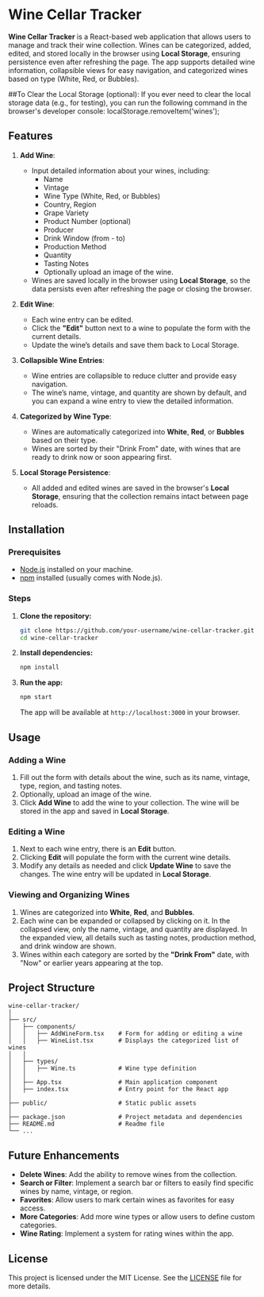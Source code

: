# Wine Cellar Tracker

**Wine Cellar Tracker** is a React-based web application that allows users to manage and track their wine collection. Wines can be categorized, added, edited, and stored locally in the browser using **Local Storage**, ensuring persistence even after refreshing the page. The app supports detailed wine information, collapsible views for easy navigation, and categorized wines based on type (White, Red, or Bubbles).

##To Clear the Local Storage (optional):
If you ever need to clear the local storage data (e.g., for testing), you can run the following command in the browser's developer console:
localStorage.removeItem('wines');

## Features

1. **Add Wine**:
   - Input detailed information about your wines, including:
     - Name
     - Vintage
     - Wine Type (White, Red, or Bubbles)
     - Country, Region
     - Grape Variety
     - Product Number (optional)
     - Producer
     - Drink Window (from - to)
     - Production Method
     - Quantity
     - Tasting Notes
     - Optionally upload an image of the wine.
   - Wines are saved locally in the browser using **Local Storage**, so the data persists even after refreshing the page or closing the browser.

2. **Edit Wine**:
   - Each wine entry can be edited.
   - Click the **"Edit"** button next to a wine to populate the form with the current details.
   - Update the wine’s details and save them back to Local Storage.

3. **Collapsible Wine Entries**:
   - Wine entries are collapsible to reduce clutter and provide easy navigation.
   - The wine’s name, vintage, and quantity are shown by default, and you can expand a wine entry to view the detailed information.

4. **Categorized by Wine Type**:
   - Wines are automatically categorized into **White**, **Red**, or **Bubbles** based on their type.
   - Wines are sorted by their "Drink From" date, with wines that are ready to drink now or soon appearing first.

5. **Local Storage Persistence**:
   - All added and edited wines are saved in the browser's **Local Storage**, ensuring that the collection remains intact between page reloads.

## Installation

### Prerequisites

- [Node.js](https://nodejs.org/) installed on your machine.
- [npm](https://www.npmjs.com/) installed (usually comes with Node.js).

### Steps

1. **Clone the repository:**

   ```bash
   git clone https://github.com/your-username/wine-cellar-tracker.git
   cd wine-cellar-tracker
   ```

2. **Install dependencies:**

   ```bash
   npm install
   ```

3. **Run the app:**

   ```bash
   npm start
   ```

   The app will be available at `http://localhost:3000` in your browser.

## Usage

### Adding a Wine

1. Fill out the form with details about the wine, such as its name, vintage, type, region, and tasting notes.
2. Optionally, upload an image of the wine.
3. Click **Add Wine** to add the wine to your collection. The wine will be stored in the app and saved in **Local Storage**.

### Editing a Wine

1. Next to each wine entry, there is an **Edit** button.
2. Clicking **Edit** will populate the form with the current wine details.
3. Modify any details as needed and click **Update Wine** to save the changes. The wine entry will be updated in **Local Storage**.

### Viewing and Organizing Wines

1. Wines are categorized into **White**, **Red**, and **Bubbles**.
2. Each wine can be expanded or collapsed by clicking on it. In the collapsed view, only the name, vintage, and quantity are displayed. In the expanded view, all details such as tasting notes, production method, and drink window are shown.
3. Wines within each category are sorted by the **"Drink From"** date, with "Now" or earlier years appearing at the top.

## Project Structure

```
wine-cellar-tracker/
│
├── src/
│   ├── components/
│   │   ├── AddWineForm.tsx    # Form for adding or editing a wine
│   │   ├── WineList.tsx       # Displays the categorized list of wines
│   │
│   ├── types/
│   │   ├── Wine.ts            # Wine type definition
│   │
│   ├── App.tsx                # Main application component
│   ├── index.tsx              # Entry point for the React app
│
├── public/                    # Static public assets
│
├── package.json               # Project metadata and dependencies
├── README.md                  # Readme file
└── ...
```

## Future Enhancements

- **Delete Wines**: Add the ability to remove wines from the collection.
- **Search or Filter**: Implement a search bar or filters to easily find specific wines by name, vintage, or region.
- **Favorites**: Allow users to mark certain wines as favorites for easy access.
- **More Categories**: Add more wine types or allow users to define custom categories.
- **Wine Rating**: Implement a system for rating wines within the app.

## License

This project is licensed under the MIT License. See the [LICENSE](LICENSE) file for more details.
